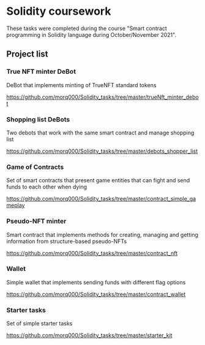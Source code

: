 # Solidity coursework
These tasks were completed during the course "Smart contract programming in Solidity language during October/November 2021".

## Project list
### True NFT minter DeBot
DeBot that implements minting of TrueNFT standard tokens

https://github.com/morq000/Solidity_tasks/tree/master/trueNft_minter_debot





### Shopping list DeBots
Two debots that work with the same smart contract and manage shopping list

https://github.com/morq000/Solidity_tasks/tree/master/debots_shopper_list

### Game of Contracts 
Set of smart contracts that present game entities that can fight and send funds to each other when dying

https://github.com/morq000/Solidity_tasks/tree/master/contract_simple_gameplay

### Pseudo-NFT minter
Smart contract that implements methods for creating, managing and getting information from structure-based pseudo-NFTs

https://github.com/morq000/Solidity_tasks/tree/master/contract_nft

### Wallet
Simple wallet that implements sending funds with different flag options

https://github.com/morq000/Solidity_tasks/tree/master/contract_wallet

### Starter tasks
Set of simple starter tasks

https://github.com/morq000/Solidity_tasks/tree/master/starter_kit
